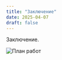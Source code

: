 ```yaml
---
title: "Заключение"
date: 2025-04-07
draft: false
---
```


Заключение.  

![План работ](/images/ai-education.jpg)  